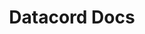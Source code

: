 ---
title: Datacord Docs
aliases:
  # Fixes a broken Home Page link from Gallery pages.
  - /_pages/
type: docs
---